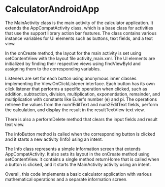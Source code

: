 # CalculatorAndroidApp

The MainActivity class is the main activity of the calculator application. It extends the AppCompatActivity class, which is a base class for activities that use the support library action bar features. The class contains various instance variables for UI elements such as buttons, text fields, and a text view.

In the onCreate method, the layout for the main activity is set using setContentView with the layout file activity_main.xml. The UI elements are initialized by finding their respective views using findViewById and assigning them to the corresponding variables.

Listeners are set for each button using anonymous inner classes implementing the View.OnClickListener interface. Each button has its own click listener that performs a specific operation when clicked, such as addition, subtraction, division, multiplication, exponentiation, remainder, and multiplication with constants like Euler's number (e) and pi. The operations retrieve the values from the num1EditText and num2EditText fields, perform the calculation, and display the result in the resultTextView text view.

There is also a performDelete method that clears the input fields and result text view.

The infoButton method is called when the corresponding button is clicked and it starts a new activity (Info) using an intent.

The Info class represents a simple information screen that extends AppCompatActivity. It also sets its layout in the onCreate method using setContentView. It contains a single method returnHome that is called when a button is clicked, and it starts the MainActivity activity using an intent.

Overall, this code implements a basic calculator application with various mathematical operations and a separate information screen.
